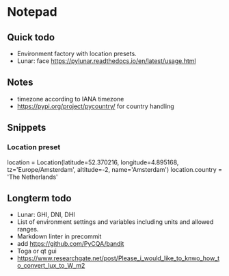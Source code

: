 # Notepad

## Quick todo
-   Environment factory with location presets.
-   Lunar: face https://pylunar.readthedocs.io/en/latest/usage.html

## Notes
-   timezone according to IANA timezone
-   https://pypi.org/project/pycountry/ for country handling

## Snippets
### Location preset
location = Location(latitude=52.370216, longitude=4.895168, tz='Europe/Amsterdam', altitude=-2, name='Amsterdam')
location.country = 'The Netherlands'

## Longterm todo
-   Lunar: GHI, DNI, DHI
-   List of environment settings and variables including units and allowed ranges.
-   Markdown linter in precommit
-   add https://github.com/PyCQA/bandit
-   Toga or qt gui
-   https://www.researchgate.net/post/Please_i_would_like_to_knwo_how_to_convert_lux_to_W_m2

